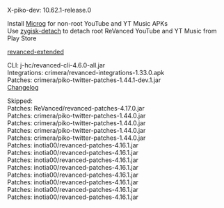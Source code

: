X-piko-dev: 10.62.1-release.0  

Install [Microg](https://github.com/ReVanced/GmsCore/releases) for non-root YouTube and YT Music APKs  
Use [zygisk-detach](https://github.com/j-hc/zygisk-detach) to detach root ReVanced YouTube and YT Music from Play Store  

[revanced-extended](https://github.com/thunderkex/revanced-extended)
  
CLI: j-hc/revanced-cli-4.6.0-all.jar  
Integrations: crimera/revanced-integrations-1.33.0.apk  
Patches: crimera/piko-twitter-patches-1.44.1-dev.1.jar  
[Changelog](https://github.com/crimera/piko/releases/tag/v1.44.1-dev.1)  

Skipped:  
Patches: ReVanced/revanced-patches-4.17.0.jar  
Patches: crimera/piko-twitter-patches-1.44.0.jar  
Patches: crimera/piko-twitter-patches-1.44.0.jar  
Patches: crimera/piko-twitter-patches-1.44.0.jar  
Patches: crimera/piko-twitter-patches-1.44.0.jar    
Patches: inotia00/revanced-patches-4.16.1.jar  
Patches: inotia00/revanced-patches-4.16.1.jar  
Patches: inotia00/revanced-patches-4.16.1.jar  
Patches: inotia00/revanced-patches-4.16.1.jar    
Patches: inotia00/revanced-patches-4.16.1.jar  
Patches: inotia00/revanced-patches-4.16.1.jar  
Patches: inotia00/revanced-patches-4.16.1.jar  
Patches: inotia00/revanced-patches-4.16.1.jar      
